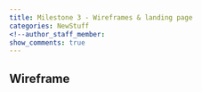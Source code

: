 ```yaml
---
title: Milestone 3 - Wireframes & landing page
categories: NewStuff
<!--author_staff_member:
show_comments: true
---
```


  ## Wireframe

